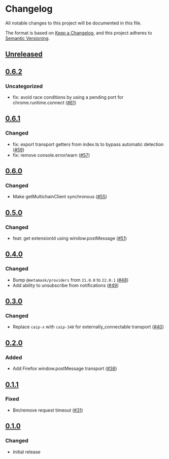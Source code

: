 # Changelog

All notable changes to this project will be documented in this file.

The format is based on [Keep a Changelog](https://keepachangelog.com/en/1.0.0/),
and this project adheres to [Semantic Versioning](https://semver.org/spec/v2.0.0.html).

## [Unreleased]

## [0.6.2]

### Uncategorized

- fix: avoid race conditions by using a pending port for chrome.runtime.connect ([#61](https://github.com/MetaMask/multichain-api-client/pull/61))

## [0.6.1]

### Changed

- fix: export transport getters from index.ts to bypass automatic detection ([#59](https://github.com/MetaMask/multichain-api-client/pull/59))
- fix: remove console.error/warn ([#57](https://github.com/MetaMask/multichain-api-client/pull/57))

## [0.6.0]

### Changed

- Make getMultichainClient synchronous ([#55](https://github.com/MetaMask/multichain-api-client/pull/55))

## [0.5.0]

### Changed

- feat: get extensionId using window.postMessage ([#51](https://github.com/MetaMask/multichain-api-client/pull/51))

## [0.4.0]

### Changed

- Bump `@metamask/providers` from `21.0.0` to `22.0.1` ([#48](https://github.com/MetaMask/multichain-api-client/pull/48))
- Add ability to unsubscribe from notifications ([#49](https://github.com/MetaMask/multichain-api-client/pull/49))

## [0.3.0]

### Changed

- Replace `caip-x` with `caip-348` for externally_connectable transport ([#40](https://github.com/MetaMask/multichain-api-client/pull/40))

## [0.2.0]

### Added

- Add Firefox window.postMessage transport ([#36](https://github.com/MetaMask/multichain-api-client/pull/36))

## [0.1.1]

### Fixed

- Bm/remove request timeout ([#31](https://github.com/MetaMask/multichain-api-client/pull/31))

## [0.1.0]

### Changed

- Initial release

[Unreleased]: https://github.com/MetaMask/multichain-api-client/compare/v0.6.2...HEAD
[0.6.2]: https://github.com/MetaMask/multichain-api-client/compare/v0.6.1...v0.6.2
[0.6.1]: https://github.com/MetaMask/multichain-api-client/compare/v0.6.0...v0.6.1
[0.6.0]: https://github.com/MetaMask/multichain-api-client/compare/v0.5.0...v0.6.0
[0.5.0]: https://github.com/MetaMask/multichain-api-client/compare/v0.4.0...v0.5.0
[0.4.0]: https://github.com/MetaMask/multichain-api-client/compare/v0.3.0...v0.4.0
[0.3.0]: https://github.com/MetaMask/multichain-api-client/compare/v0.2.0...v0.3.0
[0.2.0]: https://github.com/MetaMask/multichain-api-client/compare/v0.1.1...v0.2.0
[0.1.1]: https://github.com/MetaMask/multichain-api-client/compare/v0.1.0...v0.1.1
[0.1.0]: https://github.com/MetaMask/multichain-api-client/releases/tag/v0.1.0

